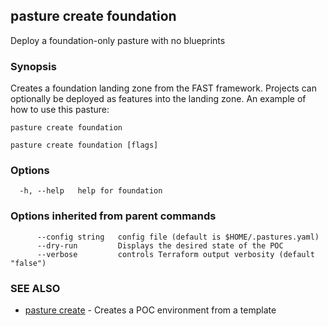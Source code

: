 ## pasture create foundation

Deploy a foundation-only pasture with no blueprints

### Synopsis

Creates a foundation landing zone from the FAST framework.
Projects can optionally be deployed as features into the landing zone. An
example of how to use this pasture:
	
	pasture create foundation

```
pasture create foundation [flags]
```

### Options

```
  -h, --help   help for foundation
```

### Options inherited from parent commands

```
      --config string   config file (default is $HOME/.pastures.yaml)
      --dry-run         Displays the desired state of the POC
      --verbose         controls Terraform output verbosity (default "false")
```

### SEE ALSO

* [pasture create](pasture_create.md)	 - Creates a POC environment from a template
